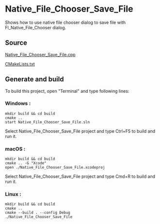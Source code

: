 # Native_File_Chooser_Save_File

Shows how to use native file chooser dialog to save file with Fl_Native_File_Chooser dialog.

## Source

[Native_File_Chooser_Save_File.cpp](Native_File_Chooser_Save_File.cpp)

[CMakeLists.txt](CMakeLists.txt)

## Generate and build

To build this project, open "Terminal" and type following lines:

### Windows :

``` shell
mkdir build && cd build
cmake .. 
start Native_File_Chooser_Save_File.sln
```

Select Native_File_Chooser_Save_File project and type Ctrl+F5 to build and run it.

### macOS :

``` shell
mkdir build && cd build
cmake .. -G "Xcode"
open ./Native_File_Chooser_Save_File.xcodeproj
```

Select Native_File_Chooser_Save_File project and type Cmd+R to build and run it.

### Linux :

``` shell
mkdir build && cd build
cmake .. 
cmake --build . --config Debug
./Native_File_Chooser_Save_File
```
